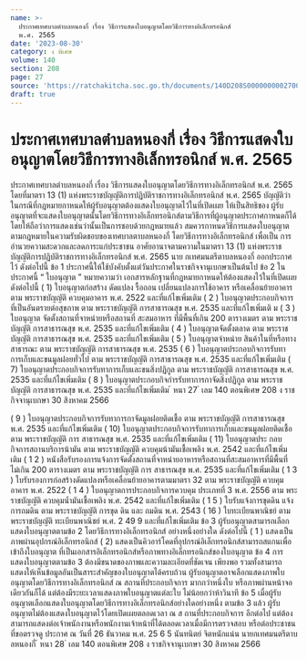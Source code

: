 ```yaml
---
name: >-
  ประกาศเทศบาลตำบลหนองกี่ เรื่อง วิธีการแสดงใบอนุญาตโดยวิธีการทางอิเล็กทรอนิกส์
  พ.ศ. 2565
date: '2023-08-30'
category: ง พิเศษ
volume: 140
section: 208
page: 27
source: 'https://ratchakitcha.soc.go.th/documents/140D208S0000000002700.pdf'
draft: true
---
```


# ประกาศเทศบาลตำบลหนองกี่ เรื่อง วิธีการแสดงใบอนุญาตโดยวิธีการทางอิเล็กทรอนิกส์ พ.ศ. 2565

ประกาศเทศบาลตำบลหนองกี่ เรื่อง วิธีการแสดงใบอนุญาตโดยวิธีการทางอิเล็กทรอนิกส์ พ.ศ. 2565 โดยที่มาตรา 13 (1) แห่งพระราชบัญญัติการปฏิบัติราชการทางอิเล็กทรอนิกส์ พ.ศ. 2565 บัญญัติว่าในกรณีที่กฎหมายกาหนดให้ผู้รับอนุญาตต้องแสดงใบอนุญาตไว้ในที่เปิดเผย ให้เป็นสิทธิของ ผู้รับอนุญาตที่จะแสดงใบอนุญาตนั้นโดยวิธีการทางอิเล็กทรอนิกส์ตามวิธีการที่ผู้อนุญาตประกาศกาหนดก็ได้ โดยให้ถือว่าการแสดงเช่นว่านั้นเป็นการชอบด้วยกฎหมายแล้ว สมควรกาหนดวิธีการแสดงใบอนุญาต ตามกฎหมายในความรับผิดชอบของเทศบาลตาบลหนองกี่ โดยวิธีการทางอิเล็กทรอนิกส์ เพื่อเป็น การอำนวยความสะดวกและลดภาระแก่ประชาชน อาศัยอานาจตามความในมาตรา 13 (1) แห่งพระราชบัญญัติการปฏิบัติราชการทางอิเล็กทรอนิกส์ พ.ศ. 2565 นาย กเทศมนตรีตาบลหนองกี่ ออกประกาศไว้ ดังต่อไปนี้ ข้อ 1 ประกาศนี้ให้ใช้บังคับตั้งแต่วันประกาศในราชกิจจานุเบกษาเป็นต้นไป ข้อ 2 ในประกาศนี้ “ ใบอนุญาต ” หมายความว่า เอกสารหลักฐานที่กฎหมายกาหนดให้ต้องแสดงไว้ในที่เปิดเผย ดังต่อไปนี้ ( 1) ใบอนุญาตก่อสร้าง ดัดแปลง รื้อถอน เปลี่ยนแปลงการใช้อาคาร หรือเคลื่อนย้ายอาคาร ตาม พระราชบัญญัติ ควบคุมอาคาร พ.ศ. 2522 และที่แก้ไขเพิ่มเติม ( 2 ) ใบอนุญาตประกอบกิจการที่เป็นอันตรายต่อสุขภาพ ตาม พระราชบัญญัติ การสาธารณสุข พ.ศ. 2535 และที่แก้ไขเพิ่มเติ ม ( 3 ) ใบอนุญาต จัดตั้งสถานที่จาหน่ายหรือสถานที่ สะสมอาหาร ที่มีพื้นที่เกิน 200 ตารางเมตร ตาม พระราชบัญญัติ การสาธารณสุข พ.ศ. 2535 และที่แก้ไขเพิ่มเติม ( 4 ) ใบอนุญาตจัดตั้งตลาด ตาม พระราชบัญญัติ การสาธารณสุข พ.ศ. 2535 และที่แก้ไขเพิ่มเติม ( 5 ) ใบอนุญาตจำหน่าย สินค้าในที่หรือทางสาธารณะ ตาม พระราชบัญญัติ การสาธารณสุข พ.ศ. 2535 ( 6 ) ใบอนุญาตประกอบกิจการรับทา การเก็บและขนมูลฝอยทั่วไป ตาม พระราชบัญญัติ การสาธารณสุข พ.ศ. 2535 และที่แก้ไขเพิ่มเติม ( 7) ใบอนุญาตประกอบกิจการรับทาการเก็บและขนสิ่งปฏิกูล ตาม พระราชบัญญัติ การสาธารณสุข พ.ศ. 2535 และที่แก้ไขเพิ่มเติม ( 8 ) ใบอนุญาตประกอบกิจกำรรับทาการกาจัดสิ่งปฏิกูล ตาม พระราชบัญญัติ การสาธารณสุข พ.ศ. 2535 และที่แก้ไขเพิ่มเติม ้ หนา 27 ่ เลม 140 ตอนพิเศษ 208 ง ราชกิจจานุเบกษา 30 สิงหาคม 2566

( 9 ) ใบอนุญาตประกอบกิจการรับทาการกาจัดมูลฝอยติดเชื้อ ตาม พระราชบัญญัติ การสาธารณสุข พ.ศ. 2535 และที่แก้ไขเพิ่มเติม ( 10) ใบอนุญาตประกอบกิจการรับทาการเก็บและขนมูลฝอยติดเชื้อ ตาม พระราชบัญญัติ การ สาธารณสุข พ.ศ. 2535 และที่แก้ไขเพิ่มเติม ( 11) ใบอนุญาตประ กอบกิจการสถานบริการน้ามัน ตาม พระราชบัญญัติ ควบคุมน้ามันเชื้อเพลิง พ.ศ. 2542 และที่แก้ไขเพิ่มเติม ( 1 2 ) หนังสือรับรองการแจ้งการจัดตั้งสถานที่จาหน่ายอาหารหรือสถานที่สะสมอาหารที่มีพื้นที่ ไม่เกิน 200 ตารางเมตร ตาม พระราชบัญญัติ การ สาธารณสุข พ.ศ. 2535 และที่แก้ไขเพิ่มเติม ( 1 3 ) ใบรับรองการก่อสร้างดัดแปลงหรือเคลื่อนย้ายอาคารตามมาตรา 32 ตาม พระราชบัญญัติ ควบคุมอาคาร พ.ศ. 2522 ( 1 4 ) ใบอนุญาตการประกอบกิจการควบคุม ประเภทที่ 3 พ.ศ. 2556 ตาม พระราชบัญญัติ ควบคุมน้ำมันเชื้อเพลิง พ.ศ. 2542 และที่แก้ไขเพิ่มเติม ( 1 5 ) ใบรับแจ้งการขุดดิน แจ้งการถมดิน ตาม พระราชบัญญัติ การขุด ดิน และ ถมดิน พ.ศ. 2543 ( 16 ) ใบทะเบียนพาณิชย์ ตาม พระราชบัญญัติ ทะเบียนพาณิชย์ พ.ศ. 2 49 9 และที่แก้ไขเพิ่มเติม ข้อ 3 ผู้รับอนุญาตสามารถเลือกแสดงใบอนุญาตตามข้อ 2 โดยวิธีการทางอิเล็กทรอนิกส์ อย่างหนึ่งอย่างใด ดังต่อไปนี้ ( 1 ) แสดงเป็นภาพผ่านอุปกรณ์อิเล็กทรอนิกส์ ( 2) แสดงเป็นคิวอาร์โคดที่อุปกรณ์อิเล็กทรอนิกส์สามารถสแกนเพื่อเข้าถึงใบอนุญาต ที่เป็นเอกสารอิเล็กทรอนิกส์หรือภาพทางอิเล็กทรอนิกส์ของใบอนุญาต ข้อ 4 การ แสดงใบอนุญาตตามข้อ 3 ต้องมีขนาดของภาพและความละเอียดที่ชัดเจน เพียงพอ รวมทั้งสามารถแสดงให้เห็นข้อมูลอันเป็นสาระสำคัญของใบอนุญาตได้ครบถ้วน ผู้รับอนุญาตอาจเลือกแสดงภาพใบอนุญาตโดยวิธีการทางอิเล็กทรอนิกส์ ณ สถานที่ประกอบกิจการ มากกว่าหนึ่งใบ หรือภาพผ่านหน้าจอเดียวกันก็ได้ แต่ต้องมีระยะเวลาแสดงภาพใบอนุญาตแต่ละใบ ไม่น้อยกว่าห้าวินาที ข้อ 5 เมื่อผู้รับอนุญาตเลือกแสดงใบอนุญาตโดยวิธีการทางอิเล็กทรอนิกส์อย่างใดอย่างหนึ่ง ตามข้อ 3 แล้ว ผู้รับอนุญาตไม่ต้องแสดงใบอนุญาตไว้โดยเปิดเผยตลอดเวลา ณ ส ถานที่ประกอบกิจการ อีกต่อไป แต่ต้องสามารถแสดงต่อเจ้าพนักงานหรือพนักงานเจ้าหน้าที่ได้ตลอดเวลาเมื่อมีการตรวจสอบ หรือต่อประชาชนที่ขอตรวจดู ประกาศ ณ วันที่ 26 ธันวาคม พ.ศ. 25 6 5 นันทนิตย์ จิตหนักแน่น นายกเทศมนตรีตาบลหนองกี่ ้ หนา 28 ่ เลม 140 ตอนพิเศษ 208 ง ราชกิจจานุเบกษา 30 สิงหาคม 2566
